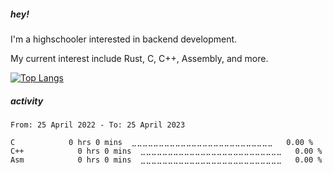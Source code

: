 
##### hey!
I'm a highschooler interested in backend development. 

My current interest include Rust, C, C++, Assembly, and more.

[![Top Langs](https://github-readme-stats.vercel.app/api/top-langs/?username=jkpngu&langs_count=8&theme=dark&layout=compact)](https://github.com/anuraghazra/github-readme-stats)

##### activity

<!--START_SECTION:waka-->

```text
From: 25 April 2022 - To: 25 April 2023

C            0 hrs 0 mins  ⣀⣀⣀⣀⣀⣀⣀⣀⣀⣀⣀⣀⣀⣀⣀⣀⣀⣀⣀⣀⣀⣀⣀⣀⣀⣀   0.00 %
C++            0 hrs 0 mins  ⣀⣀⣀⣀⣀⣀⣀⣀⣀⣀⣀⣀⣀⣀⣀⣀⣀⣀⣀⣀⣀⣀⣀⣀⣀⣀   0.00 %
Asm            0 hrs 0 mins  ⣀⣀⣀⣀⣀⣀⣀⣀⣀⣀⣀⣀⣀⣀⣀⣀⣀⣀⣀⣀⣀⣀⣀⣀⣀⣀   0.00 %
```

<!--END_SECTION:waka-->
